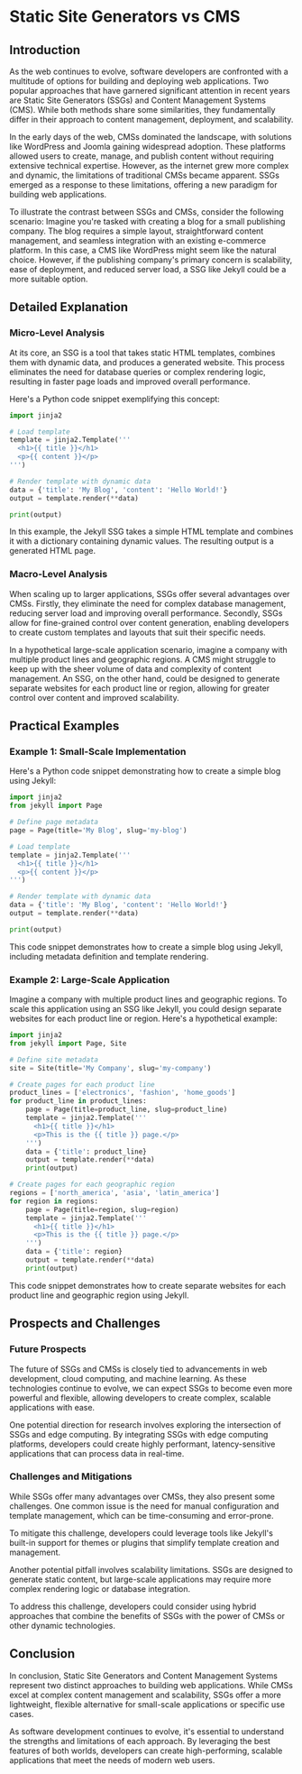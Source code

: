 # Static Site Generators vs CMS
## Introduction

As the web continues to evolve, software developers are confronted with a multitude of options for building and deploying web applications. Two popular approaches that have garnered significant attention in recent years are Static Site Generators (SSGs) and Content Management Systems (CMS). While both methods share some similarities, they fundamentally differ in their approach to content management, deployment, and scalability.

In the early days of the web, CMSs dominated the landscape, with solutions like WordPress and Joomla gaining widespread adoption. These platforms allowed users to create, manage, and publish content without requiring extensive technical expertise. However, as the internet grew more complex and dynamic, the limitations of traditional CMSs became apparent. SSGs emerged as a response to these limitations, offering a new paradigm for building web applications.

To illustrate the contrast between SSGs and CMSs, consider the following scenario: Imagine you're tasked with creating a blog for a small publishing company. The blog requires a simple layout, straightforward content management, and seamless integration with an existing e-commerce platform. In this case, a CMS like WordPress might seem like the natural choice. However, if the publishing company's primary concern is scalability, ease of deployment, and reduced server load, a SSG like Jekyll could be a more suitable option.

## Detailed Explanation

### Micro-Level Analysis

At its core, an SSG is a tool that takes static HTML templates, combines them with dynamic data, and produces a generated website. This process eliminates the need for database queries or complex rendering logic, resulting in faster page loads and improved overall performance.

Here's a Python code snippet exemplifying this concept:
```python
import jinja2

# Load template
template = jinja2.Template('''
  <h1>{{ title }}</h1>
  <p>{{ content }}</p>
''')

# Render template with dynamic data
data = {'title': 'My Blog', 'content': 'Hello World!'}
output = template.render(**data)

print(output)
```
In this example, the Jekyll SSG takes a simple HTML template and combines it with a dictionary containing dynamic values. The resulting output is a generated HTML page.

### Macro-Level Analysis

When scaling up to larger applications, SSGs offer several advantages over CMSs. Firstly, they eliminate the need for complex database management, reducing server load and improving overall performance. Secondly, SSGs allow for fine-grained control over content generation, enabling developers to create custom templates and layouts that suit their specific needs.

In a hypothetical large-scale application scenario, imagine a company with multiple product lines and geographic regions. A CMS might struggle to keep up with the sheer volume of data and complexity of content management. An SSG, on the other hand, could be designed to generate separate websites for each product line or region, allowing for greater control over content and improved scalability.

## Practical Examples

### Example 1: Small-Scale Implementation

Here's a Python code snippet demonstrating how to create a simple blog using Jekyll:
```python
import jinja2
from jekyll import Page

# Define page metadata
page = Page(title='My Blog', slug='my-blog')

# Load template
template = jinja2.Template('''
  <h1>{{ title }}</h1>
  <p>{{ content }}</p>
''')

# Render template with dynamic data
data = {'title': 'My Blog', 'content': 'Hello World!'}
output = template.render(**data)

print(output)
```
This code snippet demonstrates how to create a simple blog using Jekyll, including metadata definition and template rendering.

### Example 2: Large-Scale Application

Imagine a company with multiple product lines and geographic regions. To scale this application using an SSG like Jekyll, you could design separate websites for each product line or region. Here's a hypothetical example:
```python
import jinja2
from jekyll import Page, Site

# Define site metadata
site = Site(title='My Company', slug='my-company')

# Create pages for each product line
product_lines = ['electronics', 'fashion', 'home_goods']
for product_line in product_lines:
    page = Page(title=product_line, slug=product_line)
    template = jinja2.Template('''
      <h1>{{ title }}</h1>
      <p>This is the {{ title }} page.</p>
    ''')
    data = {'title': product_line}
    output = template.render(**data)
    print(output)

# Create pages for each geographic region
regions = ['north_america', 'asia', 'latin_america']
for region in regions:
    page = Page(title=region, slug=region)
    template = jinja2.Template('''
      <h1>{{ title }}</h1>
      <p>This is the {{ title }} page.</p>
    ''')
    data = {'title': region}
    output = template.render(**data)
    print(output)
```
This code snippet demonstrates how to create separate websites for each product line and geographic region using Jekyll.

## Prospects and Challenges

### Future Prospects

The future of SSGs and CMSs is closely tied to advancements in web development, cloud computing, and machine learning. As these technologies continue to evolve, we can expect SSGs to become even more powerful and flexible, allowing developers to create complex, scalable applications with ease.

One potential direction for research involves exploring the intersection of SSGs and edge computing. By integrating SSGs with edge computing platforms, developers could create highly performant, latency-sensitive applications that can process data in real-time.

### Challenges and Mitigations

While SSGs offer many advantages over CMSs, they also present some challenges. One common issue is the need for manual configuration and template management, which can be time-consuming and error-prone.

To mitigate this challenge, developers could leverage tools like Jekyll's built-in support for themes or plugins that simplify template creation and management.

Another potential pitfall involves scalability limitations. SSGs are designed to generate static content, but large-scale applications may require more complex rendering logic or database integration.

To address this challenge, developers could consider using hybrid approaches that combine the benefits of SSGs with the power of CMSs or other dynamic technologies.

## Conclusion

In conclusion, Static Site Generators and Content Management Systems represent two distinct approaches to building web applications. While CMSs excel at complex content management and scalability, SSGs offer a more lightweight, flexible alternative for small-scale applications or specific use cases.

As software development continues to evolve, it's essential to understand the strengths and limitations of each approach. By leveraging the best features of both worlds, developers can create high-performing, scalable applications that meet the needs of modern web users.